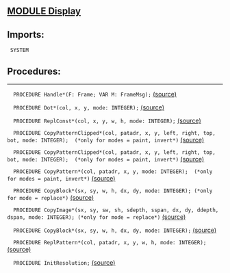 
## [MODULE Display](https://github.com/io-core/Oberon/blob/main/Display.Mod)

  ## Imports:
` SYSTEM`

## Procedures:
---

`  PROCEDURE Handle*(F: Frame; VAR M: FrameMsg);` [(source)](https://github.com/io-core/Oberon/blob/main/Display.Mod#L27)


`  PROCEDURE Dot*(col, x, y, mode: INTEGER);` [(source)](https://github.com/io-core/Oberon/blob/main/Display.Mod#L34)


`  PROCEDURE ReplConst*(col, x, y, w, h, mode: INTEGER);` [(source)](https://github.com/io-core/Oberon/blob/main/Display.Mod#L50)


`  PROCEDURE CopyPatternClipped*(col, patadr, x, y, left, right, top, bot, mode: INTEGER);  (*only for modes = paint, invert*)` [(source)](https://github.com/io-core/Oberon/blob/main/Display.Mod#L92)


`  PROCEDURE CopyPatternClipped*(col, patadr, x, y, left, right, top, bot, mode: INTEGER);  (*only for modes = paint, invert*)` [(source)](https://github.com/io-core/Oberon/blob/main/Display.Mod#L121)


`  PROCEDURE CopyPattern*(col, patadr, x, y, mode: INTEGER);  (*only for modes = paint, invert*)` [(source)](https://github.com/io-core/Oberon/blob/main/Display.Mod#L168)


`  PROCEDURE CopyBlock*(sx, sy, w, h, dx, dy, mode: INTEGER); (*only for mode = replace*)` [(source)](https://github.com/io-core/Oberon/blob/main/Display.Mod#L173)


`  PROCEDURE CopyImage*(sx, sy, sw, sh, sdepth, sspan, dx, dy, ddepth, dspan, mode: INTEGER); (*only for mode = replace*)` [(source)](https://github.com/io-core/Oberon/blob/main/Display.Mod#L230)


`  PROCEDURE CopyBlock*(sx, sy, w, h, dx, dy, mode: INTEGER);` [(source)](https://github.com/io-core/Oberon/blob/main/Display.Mod#L286)


`  PROCEDURE ReplPattern*(col, patadr, x, y, w, h, mode: INTEGER);` [(source)](https://github.com/io-core/Oberon/blob/main/Display.Mod#L291)


`  PROCEDURE InitResolution;` [(source)](https://github.com/io-core/Oberon/blob/main/Display.Mod#L319)

